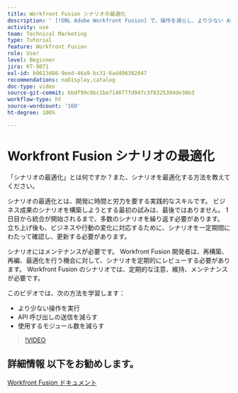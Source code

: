 ```yaml
---
title: Workfront Fusion シナリオの最適化
description: ' [!DNL Adobe Workfront Fusion] で、操作を減らし、より少ない API 呼び出しを送信し、使用するモジュールを減らす方法について説明します。'
activity: use
team: Technical Marketing
type: Tutorial
feature: Workfront Fusion
role: User
level: Beginner
jira: KT-9071
exl-id: b0613d86-9eed-46a9-bc31-6ad406382047
recommendations: noDisplay,catalog
doc-type: video
source-git-commit: bbdf99c6bc1be714077fd94fc3f8325394de36b3
workflow-type: ht
source-wordcount: '160'
ht-degree: 100%

---
```


# Workfront Fusion シナリオの最適化

「シナリオの最適化」とは何ですか？また、シナリオを最適化する方法を教えてください。

シナリオの最適化とは、開発に時間と労力を要する実践的なスキルです。 ビジネス成果のシナリオを構築しようとする最初の試みは、最後ではありません。 1 日目から統合が開始されるまで、多数のシナリオを繰り返す必要があります。 立ち上げ後も、ビジネスや行動の変化に対応するために、シナリオを一定期間にわたって確認し、更新する必要があります。

シナリオにはメンテナンスが必要です。 Workfront Fusion 開発者は、再構築、再編、最適化を行う機会に対して、シナリオを定期的にレビューする必要があります。 Workfront Fusion のシナリオでは、定期的な注意、維持、メンテナンスが必要です。

このビデオでは、次の方法を学習します：

* より少ない操作を実行
* API 呼び出しの送信を減らす
* 使用するモジュール数を減らす

>[!VIDEO](https://video.tv.adobe.com/v/335313/?quality=12&learn=on&enablevpops=1)

## 詳細情報 以下をお勧めします。

[Workfront Fusion ドキュメント](https://experienceleague.adobe.com/en/docs/workfront-fusion/using/get-started-with-fusion/understand-workfront-fusion/workfront-fusion-overview)
